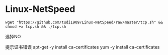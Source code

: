 # Linux-NetSpeed

```
wget "https://github.com/tudi1909/Linux-NetSpeed/raw/master/tcp.sh" && chmod +x tcp.sh && ./tcp.sh
```
选择NO

提示证书错误
apt-get -y install ca-certificates
yum -y install ca-certificates

